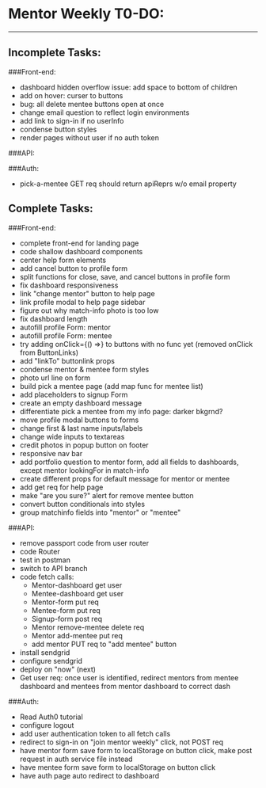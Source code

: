 # Mentor Weekly T0-DO:

---

## Incomplete Tasks:

###Front-end:

* dashboard hidden overflow issue: add space to bottom of children
* add on hover: curser to buttons
* bug: all delete mentee buttons open at once
* change email question to reflect login environments
* add link to sign-in if no userInfo
* condense button styles
* render pages without user if no auth token

###API:

###Auth:

* pick-a-mentee GET req should return apiReprs w/o email property

## Complete Tasks:

###Front-end:

* complete front-end for landing page
* code shallow dashboard components
* center help form elements
* add cancel button to profile form
* split functions for close, save, and cancel buttons in profile form
* fix dashboard responsiveness
* link "change mentor" button to help page
* link profile modal to help page sidebar
* figure out why match-info photo is too low
* fix dashboard length
* autofill profile Form: mentor
* autofill profile Form: mentee
* try adding onClick={() =>} to buttons with no func yet
  (removed onClick from ButtonLinks)
* add "linkTo" buttonlink props
* condense mentor & mentee form styles
* photo url line on form
* build pick a mentee page (add map func for mentee list)
* add placeholders to signup Form
* create an empty dashboard message
* differentiate pick a mentee from my info page: darker bkgrnd?
* move profile modal buttons to forms
* change first & last name inputs/labels
* change wide inputs to textareas
* credit photos in popup button on footer
* responsive nav bar
* add portfolio question to mentor form, add all fields to dashboards, except mentor lookingFor in match-info
* create different props for default message for mentor or mentee
* add get req for help page
* make "are you sure?" alert for remove mentee button
* convert button conditionals into styles
* group matchinfo fields into "mentor" or "mentee"

###API:

* remove passport code from user router
* code Router
* test in postman
* switch to API branch
* code fetch calls:
  * Mentor-dashboard get user
  * Mentee-dashboard get user
  * Mentor-form put req
  * Mentee-form put req
  * Signup-form post req
  * Mentor remove-mentee delete req
  * Mentor add-mentee put req
  * add mentor PUT req to "add mentee" button
* install sendgrid
* configure sendgrid
* deploy on "now" (next)
* Get user req: once user is identified, redirect mentors from mentee dashboard and mentees from mentor dashboard to correct dash

###Auth:

* Read Auth0 tutorial
* configure logout
* add user authentication token to all fetch calls
* redirect to sign-in on "join mentor weekly" click, not POST req
* have mentor form save form to localStorage on button click, make post request in auth service file instead
* have mentee form save form to localStorage on button click
* have auth page auto redirect to dashboard
